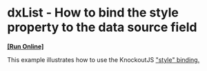 # dxList - How to bind the style property to the data source field
<!-- run online -->
**[[Run Online]](https://codecentral.devexpress.com/e4809/)**
<!-- run online end -->


<p>This example illustrates how to use the KnockoutJS <a href="http://knockoutjs.com/documentation/style-binding.html"><u> "style" binding</u></a><u>.</u></p>

<br/>



